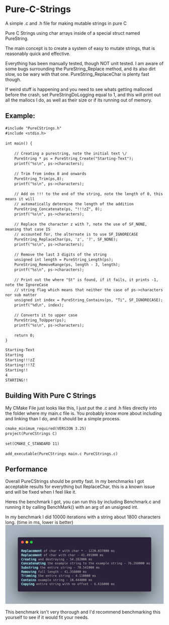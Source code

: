 # Pure-C-Strings
A simple .c and .h file for making mutable strings in pure C

Pure C Strings using char arrays inside of a special struct named PureString.

The main concept is to create a system of easy to mutate strings, that is reasonably quick and effective.

Everything has been manually tested, though NOT unit tested. I am aware of some bugs surrounding the PureString_Replace method, and its also dirt slow, so be wary with that one. PureString_ReplaceChar is plenty fast though.

If weird stuff is happening and you need to see whats getting malloced before the crash, set PureStringDoLogging equal to 1, and this will print out all the mallocs I do, as well as their size or if its running out of memory.

## Example:

```
#include "PureCStrings.h"
#include <stdio.h>

int main() {

    // Creating a purestring, note the initial text \/
    PureString * ps = PureString_Create("Starting-Text");
    printf("%s\n", ps->characters);

    // Trim from index 8 and onwards
    PureString_Trim(ps,8);
    printf("%s\n", ps->characters);

    // Add on !!! to the end of the string, note the length of 0, this means it will
    // automatically determine the length of the addition
    PureString_Concatenate(ps, "!!!zZ", 0);
    printf("%s\n", ps->characters);

    // Replace the character z with ?, note the use of SF_NONE, meaning that case IS
    // accounted for, the alternate is to use SF_IGNORECASE
    PureString_ReplaceChar(ps, 'z', '?', SF_NONE);
    printf("%s\n", ps->characters);

    // Remove the last 3 digits of the string
    unsigned int length = PureString_Length(ps);
    PureString_RemoveRange(ps, length - 3, length);
    printf("%s\n", ps->characters);

    // Print out the where "St" is found, if it fails, it prints -1, note the IgnoreCase
    // string flag which means that neither the case of ps->characters nor sub matter
    unsigned int index = PureString_Contains(ps, "Ti", SF_IGNORECASE);
    printf("%d\n", index);

    // Converts it to upper case
    PureString_ToUpper(ps);
    printf("%s\n", ps->characters);

    return 0;
}
```
```
Starting-Text
Starting     
Starting!!!zZ
Starting!!!?Z
Starting!!   
4            
STARTING!!   
```

## Building With Pure C Strings

My CMake File just looks like this, I just put the .c and .h files directly into the folder where my main.c file is. You probably know more about including and linking than I do, and it should be a simple process.
```
cmake_minimum_required(VERSION 3.25)
project(PureCStrings C)

set(CMAKE_C_STANDARD 11)

add_executable(PureCStrings main.c PureCStrings.c)
```

## Performance
Overall PureCStrings should be pretty fast. In my benchmarks I got acceptable results for everything but ReplaceChar, this is a known issue and will be fixed when I feel like it.

Heres the benchmark I got, you can run this by including Benchmark.c and running it by calling BenchMark() with an arg of an unsigned int. 

In my benchmark I did 10000 iterations with a string about 1800 characters long.
(time in ms, lower is better)
![image](https://raw.githubusercontent.com/TobinCavanaugh/Pure-C-Strings/master/gitpage/benchmark.png?token=GHSAT0AAAAAACBV3GXNDUXDR4PKBG75GQWGZCO4OLA)

This benchmark isn't very thorough and I'd recommend benchmarking this yourself to see if it would fit your needs.



